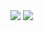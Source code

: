 <img src="https://img.shields.io/badge/야호-999999?style=flat-square&logo=apacheopenoffice&logoColor=0E85CD"/>
<img src="https://img.shields.io/badge/캐식이-999999?style=flat-square&logo=hyundai&logoColor=002C5F"/>
